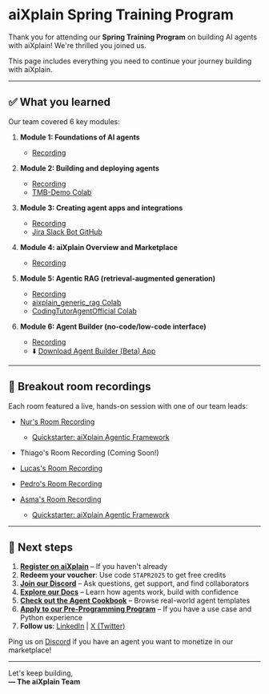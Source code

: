 # aiXplain Spring Training Program 

Thank you for attending our **Spring Training Program** on building AI agents with aiXplain! We're thrilled you joined us.

This page includes everything you need to continue your journey building with aiXplain.

---

## ✅ What you learned

Our team covered 6 key modules:

1. **Module 1: Foundations of AI agents**
   - [Recording](https://www.youtube.com/watch?v=Xr5hSfA0ugQ&list=PL4X2zpOPPGepLJsqV93BXrcMKH6zWhklp&index=1&pp=iAQB)

2. **Module 2: Building and deploying agents**  
   - [Recording](https://www.youtube.com/watch?v=EoDdL3RodIM&list=PL4X2zpOPPGepLJsqV93BXrcMKH6zWhklp&index=2&pp=iAQB0gcJCYQJAYcqIYzv)
   - [TMB-Demo Colab](https://colab.research.google.com/drive/1CKpjEoQvqO8hpLePOpcJeCJlH4bC8eec?usp=sharing)

3. **Module 3: Creating agent apps and integrations**
   - [Recording](https://www.youtube.com/watch?v=3tDdWqfOysg&list=PL4X2zpOPPGepLJsqV93BXrcMKH6zWhklp&index=6&pp=iAQB0gcJCYQJAYcqIYzv) 
   - [Jira Slack Bot GitHub](https://github.com/aixplain/cookbook/tree/main/tutorials/jira-slack-agent)   

4. **Module 4: aiXplain Overview and Marketplace**  
   - [Recording](https://www.youtube.com/watch?v=lTMRKJEKuTw&list=PL4X2zpOPPGepLJsqV93BXrcMKH6zWhklp&index=4&pp=iAQB)

5. **Module 5: Agentic RAG (retrieval-augmented generation)**
   - [Recording](https://www.youtube.com/watch?v=CRUi6-XOAVc&list=PL4X2zpOPPGepLJsqV93BXrcMKH6zWhklp&index=5&pp=iAQB)  
   - [aixplain_generic_rag Colab](https://colab.research.google.com/drive/19ohDhGMOlZmXgKWAZFwAAxkDcpVwrVhS?usp=sharing)
   - [CodingTutorAgentOfficial Colab](https://colab.research.google.com/drive/11h2K43mTVPqatCl5zFgUga907z89Nz_4?usp=sharing#scrollTo=sGFSRpqNU7s7)

6. **Module 6: Agent Builder (no-code/low-code interface)**
   - [Recording](https://www.youtube.com/watch?v=UEoeIGvI21U&list=PL4X2zpOPPGepLJsqV93BXrcMKH6zWhklp&index=3&pp=iAQB)  
   - ⬇️ [Download Agent Builder (Beta) App](https://aixplain.com/agent-builder/)


---

## 💬 Breakout room recordings

Each room featured a live, hands-on session with one of our team leads:

- [Nur's Room Recording](https://drive.google.com/file/d/1oq3kVk5PI54vnu_aYht3fqgWmNp9_Ixx/view?usp=drive_link)
	 - [Quickstarter: aiXplain Agentic Framework](https://colab.research.google.com/drive/1S0ZAp9GhA-SByn7ph19gaYJw1WnWmB6J?usp=drive_link)
- Thiago's Room Recording (Coming Soon!)
- [Lucas's Room Recording](https://drive.google.com/file/d/1XI0tGcS-ATuCnj3lou4VxqzekldFP2BK/view?usp=drive_link)

- [Pedro's Room Recording](https://drive.google.com/file/d/1hdqYlThynzArajGTn_zRscnIvuBVaHBL/view?usp=drive_link)
	
- [Asma's Room Recording](https://drive.google.com/file/d/1XU1CssgVjW7AEiSF6vDbP9WLKXVGCVlg/view?usp=drive_link)
	 - [Quickstarter: aiXplain Agentic Framework](https://colab.research.google.com/drive/1S0ZAp9GhA-SByn7ph19gaYJw1WnWmB6J?usp=drive_link)

---

## 🚀 Next steps

1. **[Register on aiXplain](https://platform.aixplain.com/register)** – If you haven't already
2. **Redeem your voucher**: Use code `STAPR2025` to get free credits
3. **[Join our Discord](https://discord.gg/T5dCmjRSYA)** – Ask questions, get support, and find collaborators
4. **[Explore our Docs](https://docs.aixplain.com/)** – Learn how agents work, build with confidence
5. **[Check out the Agent Cookbook](https://github.com/aixplain/cookbook)** – Browse real-world agent templates
6. **[Apply to our Pre-Programming Program](https://docs.google.com/forms/d/e/1FAIpQLSc5f7F_yfu-BOmL7iUw0lD8wNH2YfXd6--RnHtk7o84dGDqbQ/viewform?usp=sharing)** – If you have a use case and Python experience
7. **Follow us**: [LinkedIn](https://www.linkedin.com/company/aixplain) | [X (Twitter)](https://twitter.com/aixplain)

Ping us on [Discord](https://discord.gg/T5dCmjRSYA) if you have an agent you want to monetize in our marketplace!

---

Let's keep building,  
**— The aiXplain Team**
